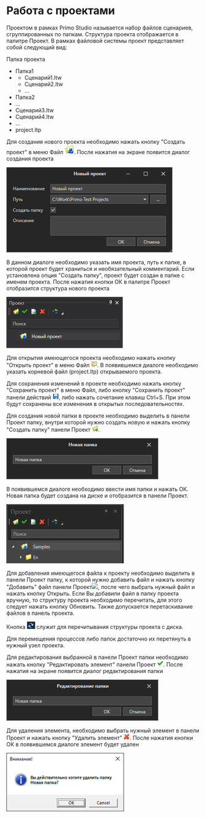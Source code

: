 # Работа с проектами

Проектом в рамках Primo Studio называется набор файлов сценариев, сгруппированных по папкам. Структура проекта отображается в палитре Проект. В рамках файловой системы проект представляет собой следующий вид:

Папка проекта

* Папка1
*
  * Сценарий1.ltw
  * Сценарий2.ltw
  * …
* Папка2
* …
* Сценарий3.ltw
* Сценарий4.ltw
* …
* project.ltp

Для создания нового проекта необходимо нажать кнопку "Создать проект" в меню Файл ![](<../../.gitbook/assets/0 (169).png>). После нажатия на экране появится диалог создания проекта

![](<../../.gitbook/assets/image (651).png>)

В данном диалоге необходимо указать имя проекта, путь к папке, в которой проект будет храниться и необязательный комментарий. Если установлена опция "Создать папку", проект будет создан в папке с именем проекта. После нажатия кнопки ОК в палитре Проект отобразится структура нового проекта

![](<../../.gitbook/assets/Picture1 (1).png>)

Для открытия имеющегося проекта необходимо нажать кнопку "Открыть проект" в меню Файл ![](<../../.gitbook/assets/3 (11).png>). В появившемся диалоге необходимо указать корневой файл (project.ltp) открываемого проекта.

Для сохранения изменений в проекте необходимо нажать кнопку "Сохранить проект" в меню Файл, либо кнопку "Сохранить проект" панели действий ![](<../../.gitbook/assets/4 (2).png>), либо нажать сочетание клавиш Ctrl+S. При этом будут сохранены все изменения в открытых последовательностях.

Для создания новой папки в проекте необходимо выделить в панели Проект папку, внутри которой нужно создать новую и нажать кнопку "Создать папку" панели Проект ![](<../../.gitbook/assets/5 (7).png>).

![](<../../.gitbook/assets/6 (6).png>)

В появившемся диалоге необходимо ввести имя папки и нажать ОК. Новая папка будет создана на диске и отобразится в панели Проект.

![](<../../.gitbook/assets/image (720).png>)

Для добавления имеющегося файла к проекту необходимо выделить в панели Проект папку, к которой нужно добавить файл и нажать кнопку "Добавить" файл панели Проект![](../../.gitbook/assets/File\_Add.png), после чего выбрать нужный файл и нажать кнопку Открыть. Если Вы добавили файл в папку проекта вручную, то структуру проекта необходимо перечитать, для этого следует нажать кнопку Обновить. Также допускается перетаскивание файлов в панель проекта.

Кнопка ![](<../../.gitbook/assets/image (580).png>) служит для перечитывания структуры проекта с диска.

Для перемещения процессов либо папок достаточно их перетянуть в нужный узел проекта.

Для редактирования выбранной в панели Проект папки необходимо нажать кнопку "Редактировать элемент" панели Проект ![](<../../.gitbook/assets/4 (1) (1) (2) (1) (1) (5).png>). После нажатия на экране появится диалог редактирования папки

![](<../../.gitbook/assets/9 (3).png>)

Для удаления элемента, необходимо выбрать нужный элемент в панели Проект и нажать кнопку "Удалить элемент" ![](<../../.gitbook/assets/10 (2) (1) (2) (1) (1) (3).png>). После нажатия кнопки ОК в появившемся диалоге элемент будет удален

![](../../.gitbook/assets/11.png)

